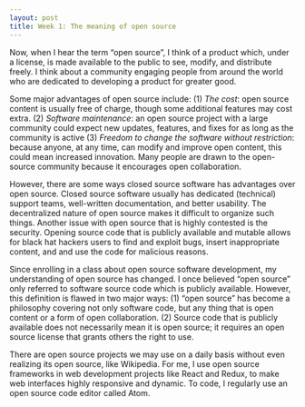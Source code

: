 ```yaml
---
layout: post
title: Week 1: The meaning of open source
---
```


Now, when I hear the term “open source”, I think of a product which, under a license, is made available to the public to see, modify, and distribute freely. I think about a community engaging people from around the world who are dedicated to developing a product for greater good.

Some major advantages of open source include: (1) *The cost*: open source content is usually free of charge, though some additional features may cost extra. (2) *Software maintenance*: an open source project with a large community could expect new updates, features, and fixes for as long as the community is active (3) *Freedom to change the software without restriction*: because anyone, at any time, can modify and improve open content, this could mean increased innovation. Many people are drawn to the open-source community because it encourages open collaboration.

However, there are some ways closed source software has advantages over open source. Closed source software usually has dedicated (technical) support teams, well-written documentation, and better usability. The decentralized nature of open source makes it difficult to organize such things. Another issue with open source that is highly contested is the security. Opening source code that is publicly available and mutable allows for black hat hackers users to find and exploit bugs, insert inappropriate content, and and use the code for malicious reasons.

Since enrolling in a class about open source software development, my understanding of open source has changed. I once believed “open source” only referred to software source code which is publicly available. However, this definition is flawed in two major ways: (1) “open source” has become a philosophy covering not only software code, but any thing that is open content or a form of open collaboration. (2) Source code that is publicly available  does not necessarily mean it is open source; it requires an open source license that grants others the right to use.

There are open source projects we may use on a daily basis without even realizing its open source, like Wikipedia. For me, I use open source frameworks in web development projects like React and Redux, to make web interfaces highly responsive and dynamic. To code, I regularly use an open source code editor called Atom.
